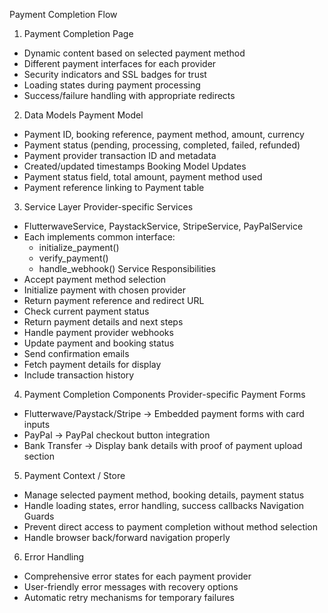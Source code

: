 Payment Completion Flow
1. Payment Completion Page
* Dynamic content based on selected payment method
* Different payment interfaces for each provider
* Security indicators and SSL badges for trust
* Loading states during payment processing
* Success/failure handling with appropriate redirects

2. Data Models
Payment Model
* Payment ID, booking reference, payment method, amount, currency
* Payment status (pending, processing, completed, failed, refunded)
* Payment provider transaction ID and metadata
* Created/updated timestamps
Booking Model Updates
* Payment status field, total amount, payment method used
* Payment reference linking to Payment table

3. Service Layer
Provider-specific Services
* FlutterwaveService, PaystackService, StripeService, PayPalService
* Each implements common interface:
    * initialize_payment()
    * verify_payment()
    * handle_webhook()
Service Responsibilities
* Accept payment method selection
* Initialize payment with chosen provider
* Return payment reference and redirect URL
* Check current payment status
* Return payment details and next steps
* Handle payment provider webhooks
* Update payment and booking status
* Send confirmation emails
* Fetch payment details for display
* Include transaction history

4. Payment Completion Components
Provider-specific Payment Forms
* Flutterwave/Paystack/Stripe → Embedded payment forms with card inputs
* PayPal → PayPal checkout button integration
* Bank Transfer → Display bank details with proof of payment upload section

5. Payment Context / Store
* Manage selected payment method, booking details, payment status
* Handle loading states, error handling, success callbacks
Navigation Guards
* Prevent direct access to payment completion without method selection
* Handle browser back/forward navigation properly

6. Error Handling
* Comprehensive error states for each payment provider
* User-friendly error messages with recovery options
* Automatic retry mechanisms for temporary failures

